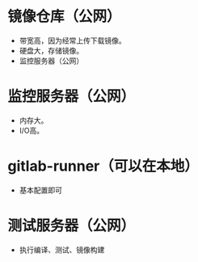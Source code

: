 # 镜像仓库（公网）

* 带宽高，因为经常上传下载镜像。
* 硬盘大，存储镜像。
* 监控服务器（公网）

# 监控服务器（公网）

* 内存大。
* I/O高。

# gitlab-runner（可以在本地）

* 基本配置即可

# 测试服务器（公网）

* 执行编译、测试、镜像构建



